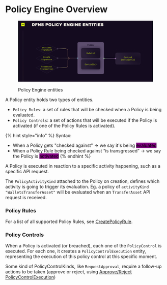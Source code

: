 # Policy Engine Overview

<figure><img src="../../../.gitbook/assets/Screenshot 2023-06-30 at 8.29.32 AM.png" alt=""><figcaption><p>Policy Engine entities</p></figcaption></figure>

A Policy entity holds two types of entities.

* `Policy Rules`: a set of rules that will be checked when a Policy is being evaluated.
* `Policy Controls`: a set of actions that will be executed if the Policy is activated (if one of the Policy Rules is activated).

{% hint style="info" %}
Syntax:

* When a Policy gets "checked against" -> we say it's being <mark style="background-color:purple;">evaluated</mark>
* When a Policy Rule being checked against “is transgressed” -> we say the Policy is <mark style="background-color:purple;">activated</mark>
{% endhint %}

A Policy is executed in reaction to a specific activity happening, such as a specific API request.

The `PolicyActivityKind` attached to the Policy on creation, defines which activity is going to trigger its evaluation. Eg. a policy of `activityKind` `"WalletsTransferAsset"` will be evaluated when an `TransferAsset` API request is received.

### Policy Rules

For a list of all supported Policy Rules, see [CreatePolicyRule](policy-rules/createpolicyrule.md).

### Policy Controls

When a Policy is activated (or breached), each one of the `PolicyControl` is executed. For each one, it creates a `PolicyControlExecution` entity, representing the execution of this policy control at this specific moment.

Some kind of PolicyControlKinds, like `RequestApproval`, require a follow-up actions to be taken (approve or reject, using [Approve/Reject PolicyControlExecution](policyexecution/approve-reject-policy-execution.md))
